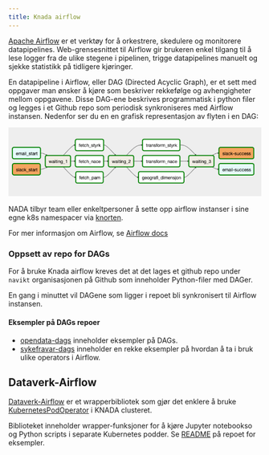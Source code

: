 ```yaml
---
title: Knada airflow
---
```


[Apache Airflow](https://airflow.apache.org/docs/apache-airflow/stable/index.html) er et verktøy for å orkestrere,
skedulere og monitorere datapipelines. Web-grensesnittet til Airflow gir brukeren enkel tilgang til å lese logger fra
de ulike stegene i pipelinen, trigge datapipelines manuelt og sjekke statistikk på tidligere kjøringer.

En datapipeline i Airflow, eller DAG (Directed Acyclic Graph), er et sett med oppgaver man ønsker å kjøre som beskriver
rekkefølge og avhengigheter mellom oppgavene. Disse DAG-ene beskrives programmatisk i python filer og legges i et Github
repo som periodisk synkroniseres med Airflow instansen. Nedenfor ser du en en grafisk representasjon av flyten i en DAG:

![Flyten i en Airflow DAG](dag-eksempel.png)

NADA tilbyr team eller enkeltpersoner å sette opp airflow instanser i sine egne k8s namespacer via [knorten](https://knorten.knada.io).

For mer informasjon om Airflow, se [Airflow docs](https://airflow.apache.org/docs/apache-airflow/stable/index.html)

### Oppsett av repo for DAGs
For å bruke Knada airflow kreves det at det lages et github repo under `navikt` organisasjonen på Github som inneholder Python-filer med DAGer. 

En gang i minuttet vil DAGene som ligger i repoet bli synkronisert til Airflow instansen.

#### Eksempler på DAGs repoer
- [opendata-dags](https://github.com/navikt/opendata-dags) inneholder eksempler på DAGs.
- [sykefravar-dags](https://github.com/navikt/sykefravar-dags) inneholder en rekke eksempler på hvordan å ta i bruk ulike operators i Airflow.

## Dataverk-Airflow
[Dataverk-Airflow](https://github.com/navikt/dataverk-airflow) er et wrapperbibliotek som gjør det enklere å
bruke [KubernetesPodOperator](https://airflow.apache.org/docs/apache-airflow/stable/kubernetes.html) i KNADA clusteret.

Biblioteket inneholder wrapper-funksjoner for å kjøre Jupyter notebookso og Python scripts i separate Kubernetes podder. Se [README](https://github.com/navikt/dataverk-airflow/blob/master/README.md)
på repoet for eksempler.
